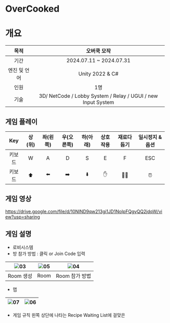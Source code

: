# OverCooked

# 개요
목적 | 오버쿡 모작
:---:|:---:
기간|2024.07.11 ~ 2024.07.31
엔진 및 언어 | Unity 2022 & C#
인원 | 1명
기술 | 3D/ NetCode / Lobby System / Relay / UGUI / new Input System


##  게임 플레이 
Key|상(위)|좌(왼쪽)|우(오른쪽)|하(아래)|상호작용|재료다듬기|일시정지 & 옵션
:---:|:---:|:---:|:---:|:---:|:---:|:---:|:---:
키보드|W|A|D|S|E|F | ESC
키보드|⬆️|⬅️|➡️|⬇️|✋|🧑‍🍳 | ⏰




## 게임 영상
https://drive.google.com/file/d/10NlND9qw213gi1JD1NoIpFQgyQQ2jdqW/view?usp=sharing  



## 게임 설명  
- 로비시스템
- 방 참가 방법 : 클릭 or  Join Code 입력

![03](https://github.com/user-attachments/assets/e88bd2bc-82f8-41bd-96ac-5e6c87ebd624)| ![05](https://github.com/user-attachments/assets/190f5a8f-1fc8-441e-8b89-15971beba08c) | ![04](https://github.com/user-attachments/assets/830ccf06-6181-4bcd-bc75-c77624d7a088)
:---:|:---: |:---:
Room 생성 | Room| Room 참가 방법  

  
  
- 맵

![07](https://github.com/user-attachments/assets/7098dfbe-46d6-4066-a589-33408c526eb7)| ![06](https://github.com/user-attachments/assets/eafee3b7-94c8-4d25-9aac-0b30c41534b0)
:---:|:---: 


- 게임 규칙
  왼쪽 상단에 나타는 Recipe Waiting List에 걸맞은 
